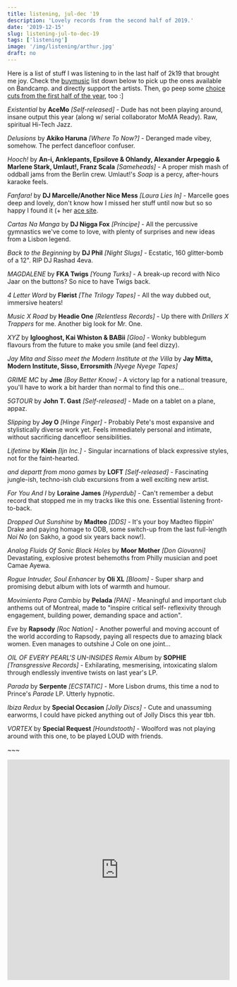 ```yaml
---
title: listening, jul-dec '19
description: 'Lovely records from the second half of 2019.'
date: '2019-12-15'
slug: listening-jul-to-dec-19
tags: ['listening']
image: '/img/listening/arthur.jpg'
draft: no
---
```


Here is a list of stuff I was listening to in the last half of 2k19 that brought
me joy. Check the [buymusic](https://buymusic.club/) list down below to pick up
the ones available on Bandcamp. and directly support the artists. Then, go peep
some
[choice cuts from the first half of the year](https://ewen.io/2019/06/20/listening-jan-to-jun-19/),
too :]

_Existential_ by **AceMo** _[Self-released]_ - Dude has not been playing around,
insane output this year (along w/ serial collaborator MoMA Ready). Raw,
spiritual Hi-Tech Jazz.

_Delusions_ by **Akiko Haruna** _[Where To Now?]_ - Deranged made vibey,
somehow. The perfect dancefloor confuser.

_Hooch!_ by **An-i, Anklepants, Epsilove & Ohlandy, Alexander Arpeggio & Marlene
Stark, Umlaut!, Franz Scala** _[Sameheads]_ - A proper mish mash of oddball jams
from the Berlin crew. Umlaut!'s _Soap_ is a percy, after-hours karaoke feels.

_Fanfara!_ by **DJ Marcelle/Another Nice Mess** _[Laura Lies In]_ - Marcelle
goes deep and lovely, don't know how I missed her stuff until now but so so
happy I found it (+ her [ace site](http://www.anothernicemess.com/index.html).

_Cartas Na Manga_ by **DJ Nigga Fox** _[Príncipe]_ - All the percussive
gymnastics we've come to love, with plenty of surprises and new ideas from a
Lisbon legend.

_Back to the Beginning_ by **DJ Phil** _[Night Slugs]_ - Ecstatic, 160
glitter-bomb of a 12". RIP DJ Rashad 4eva.

_MAGDALENE_ by **FKA Twigs** _[Young Turks]_ - A break-up record with Nico Jaar
on the buttons? So nice to have Twigs back.

_4 Letter Word_ by **Flørist** _[The Trilogy Tapes]_ - All the way dubbed out,
immersive heaters!

_Music X Road_ by **Headie One** _[Relentless Records]_ - Up there with
_Drillers X Trappers_ for me. Another big look for Mr. One.

_XYZ_ by **Iglooghost, Kai Whiston & BABii** _[Gloo]_ - Wonky bubblegum flavours
from the future to make you smile (and feel dizzy).

_Jay Mita and Sisso meet the Modern Institute at the Villa_ by **Jay Mitta,
Modern Institute, Sisso, Errorsmith** _[Nyege Nyege Tapes]_

_GRIME MC_ by **Jme** _[Boy Better Know]_ - A victory lap for a national
treasure, you'll have to work a bit harder than normal to find this one...

_5GTOUR_ by **John T. Gast** _[Self-released]_ - Made on a tablet on a plane,
appaz.

_Slipping_ by **Joy O** _[Hinge Finger]_ - Probably Pete's most expansive and
stylistically diverse work yet. Feels immediately personal and intimate, without
sacrificing dancefloor sensibilities.

_Lifetime_ by **Klein** _[Ijn Inc.]_ - Singular incarnations of black expressive
styles, not for the faint-hearted.

_and departt from mono games_ by **LOFT** _[Self-released]_ - Fascinating
jungle-ish, techno-ish club excursions from a well exciting new artist.

_For You And I_ by **Loraine James** _[Hyperdub]_ - Can't remember a debut
record that stopped me in my tracks like this one. Essential listening
front-to-back.

_Dropped Out Sunshine_ by **Madteo** _[DDS]_ - It's your boy Madteo flippin'
Drake and paying homage to ODB, some switch-up from the last full-length _Noi
No_ (on Sakho, a good six years back now!).

_Analog Fluids Of Sonic Black Holes_ by **Moor Mother** _[Don Giovanni]_
Devastating, explosive protest behemoths from Philly musician and poet Camae
Ayewa.

_Rogue Intruder, Soul Enhancer_ by **Oli XL** _[Bloom]_ - Super sharp and
promising debut album with lots of warmth and humour.

_Movimiento Para Cambio_ by **Pelada** _[PAN]_ - Meaningful and important club
anthems out of Montreal, made to "inspire critical self- reflexivity through
engagement, building power, demanding space and action".

_Eve_ by **Rapsody** _[Roc Nation]_ - Another powerful and moving account of the
world according to Rapsody, paying all respects due to amazing black women. Even
manages to outshine J Cole on one joint...

_OIL OF EVERY PEARL'S UN-INSIDES Remix Album_ by **SOPHIE** _[Transgressive
Records]_ - Exhilarating, mesmerising, intoxicating slalom through endlessly
inventive twists on last year's LP.

_Parada_ by **Serpente** _[ECSTATIC]_ - More Lisbon drums, this time a nod to
Prince's _Parade_ LP. Utterly hypnotic.

_Ibiza Redux_ by **Special Occasion** _[Jolly Discs]_ - Cute and unassuming
earworms, I could have picked anything out of Jolly Discs this year tbh.

_VORTEX_ by **Special Request** _[Houndstooth]_ - Woolford was not playing
around with this one, to be played LOUD with friends.

_~~~_

<iframe src="https://buymusic.club/embed/ewen-listening-jul-dec-19" height="500" width="100%" frameborder="0"></iframe>
